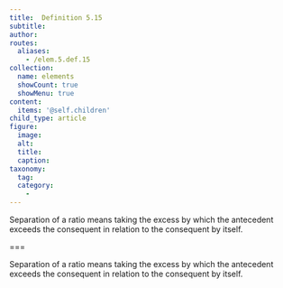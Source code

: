 ```yaml
---
title:  Definition 5.15
subtitle: 
author:
routes:
  aliases:
    - /elem.5.def.15
collection:
  name: elements
  showCount: true
  showMenu: true
content:
  items: '@self.children'
child_type: article
figure:
  image:
  alt:
  title:
  caption:
taxonomy:
  tag:
  category:
    - 
---
```


<p><hi rend="bold">Separation of a ratio</hi> means taking the excess by which the antecedent exceeds the consequent in relation to the consequent by itself.</p>

===

<p><span class="bold">Separation of a ratio</span> means taking the excess by which the antecedent exceeds the consequent in relation to the consequent by itself.</p>
